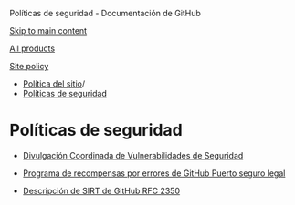 Políticas de seguridad - Documentación de GitHub

[Skip to main content](#main-content)

[All products](/es)

[Site policy](/site-policy)

* [Política del sitio](/es/site-policy)/
* [Políticas de seguridad](/es/site-policy/security-policies)

Políticas de seguridad
==========

* [Divulgación Coordinada de Vulnerabilidades de Seguridad](/es/site-policy/security-policies/coordinated-disclosure-of-security-vulnerabilities)

* [Programa de recompensas por errores de GitHub Puerto seguro legal](/es/site-policy/security-policies/github-bug-bounty-program-legal-safe-harbor)

* [Descripción de SIRT de GitHub RFC 2350](/es/site-policy/security-policies/github-sirt-description-rfc-2350)
